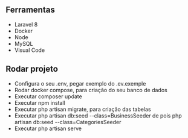 ## Ferramentas

- Laravel 8
- Docker
- Node
- MySQL
- Visual Code

## Rodar projeto

- Configura o seu .env, pegar exemplo do .ev.exemple
- Rodar docker compose, para criação do seu banco de dados
- Executar composer update
- Executar npm install
- Executar php artisan migrate, para criação das tabelas
- Executar php artisan db:seed --class=BusinessSeeder de pois php artisan db:seed --class=CategoriesSeeder
- Executar php artisan serve
